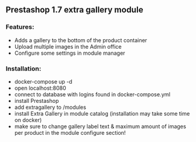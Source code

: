 ## Prestashop 1.7 extra gallery module

### Features:

- Adds a gallery to the bottom of the product container
- Upload multiple images in the Admin office
- Configure some settings in module manager

### Installation:

- docker-compose up -d
- open localhost:8080
- connect to database with logins found in docker-compose.yml
- install Prestashop
- add extragallery to /modules
- install Extra Gallery in module catalog (installation may take some time on docker)
- make sure to change gallery label text & maximum amount of images per product in the module configure section!
